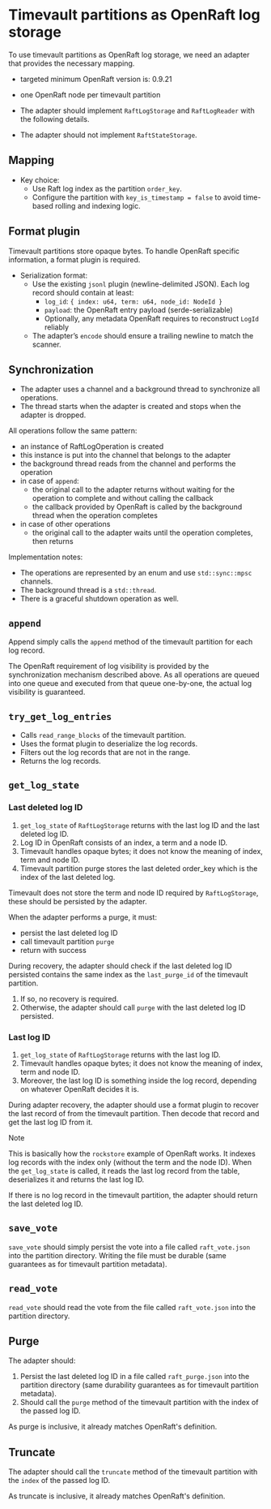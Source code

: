 # Timevault partitions as OpenRaft log storage

To use timevault partitions as OpenRaft log storage, we need an adapter that provides
the necessary mapping.

- targeted minimum OpenRaft version is: 0.9.21
- one OpenRaft node per timevault partition

- The adapter should implement `RaftLogStorage` and `RaftLogReader` with the following details.
- The adapter should not implement `RaftStateStorage`.

## Mapping

- Key choice:
  - Use Raft log index as the partition `order_key`.
  - Configure the partition with `key_is_timestamp = false` to avoid time-based rolling and indexing logic.
  
## Format plugin

Timevault partitions store opaque bytes. To handle OpenRaft specific information,
a format plugin is required.

- Serialization format:
  - Use the existing `jsonl` plugin (newline-delimited JSON). Each log record should contain at least:
    - `log_id`: `{ index: u64, term: u64, node_id: NodeId }`
    - `payload`: the OpenRaft entry payload (serde-serializable)
    - Optionally, any metadata OpenRaft requires to reconstruct `LogId` reliably
  - The adapter’s `encode` should ensure a trailing newline to match the scanner.

## Synchronization

- The adapter uses a channel and a background thread to synchronize all operations.
- The thread starts when the adapter is created and stops when the adapter is dropped.

All operations follow the same pattern:

- an instance of RaftLogOperation is created
- this instance is put into the channel that belongs to the adapter
- the background thread reads from the channel and performs the operation
- in case of `append`:
  - the original call to the adapter returns without waiting for the operation to complete and without calling the callback
  - the callback provided by OpenRaft is called by the background thread when the operation completes
- in case of other operations
  - the original call to the adapter waits until the operation completes, then returns

Implementation notes:

- The operations are represented by an enum and use `std::sync::mpsc` channels.
- The background thread is a `std::thread`.
- There is a graceful shutdown operation as well.

## `append`

Append simply calls the `append` method of the timevault partition for each log record.

The OpenRaft requirement of log visibility is provided by the synchronization mechanism described above.
As all operations are queued into one queue and executed from that queue one-by-one, the actual log
visibility is guaranteed.

## `try_get_log_entries`

- Calls `read_range_blocks` of the timevault partition.
- Uses the format plugin to deserialize the log records.
- Filters out the log records that are not in the range.
- Returns the log records.

## `get_log_state`

### Last deleted log ID

1. `get_log_state` of `RaftLogStorage` returns with the last log ID and the last deleted log ID.
2. Log ID in OpenRaft consists of an index, a term and a node ID.
3. Timevault handles opaque bytes; it does not know the meaning of index, term and node ID.
4. Timevault partition purge stores the last deleted order_key which is the index of the last deleted log.

Timevault does not store the term and node ID required by `RaftLogStorage`, these should be persisted by the adapter.

When the adapter performs a purge, it must:

- persist the last deleted log ID
- call timevault partition `purge`
- return with success

During recovery, the adapter should check if the last deleted log ID persisted contains the same index
as the `last_purge_id` of the timevault partition.

1. If so, no recovery is required.
2. Otherwise, the adapter should call `purge` with the last deleted log ID persisted.

### Last log ID

1. `get_log_state` of `RaftLogStorage` returns with the last log ID.
2. Timevault handles opaque bytes; it does not know the meaning of index, term and node ID.
3. Moreover, the last log ID is something inside the log record, depending on whatever OpenRaft decides it is.

During adapter recovery, the adapter should use a format plugin to recover the last record
of from the timevault partition. Then decode that record and get the last log ID from it.

> [!NOTE]
> This is basically how the `rockstore` example of OpenRaft works. It indexes log records with the index 
> only (without the term and the node ID). When the `get_log_state` is called, it reads the last log record
> from the table, deserializes it and returns the last log ID.

If there is no log record in the timevault partition, the adapter should return the last deleted log ID.

## `save_vote`

`save_vote` should simply persist the vote into a file called `raft_vote.json` into the partition directory.
Writing the file must be durable (same guarantees as for timevault partition metadata).

## `read_vote`

`read_vote` should read the vote from the file called `raft_vote.json` into the partition directory.

## Purge

The adapter should:

1. Persist the last deleted log ID in a file called `raft_purge.json` into the partition directory 
   (same durability guarantees as for timevault partition metadata).
2. Should call the `purge` method of the timevault partition with the index of the passed log ID.

As purge is inclusive, it already matches OpenRaft's definition.

## Truncate

The adapter should call the `truncate` method of the timevault partition with the `index` of the
passed log ID.

As truncate is inclusive, it already matches OpenRaft's definition.
